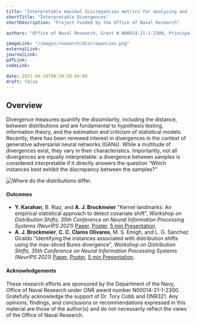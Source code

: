 ```yaml
---
title: "Interpretable maximal discrepancies metrics for analyzing and improving generative models"
shortTitle: "Interpretable Divergences"
shortDescription: "Project funded by the Office of Naval Research"

authors: "Office of Naval Research, Grant # N00014-21-1-2300, Principal Investigator: Austin J. Brockmeier,  4/2021–4/2024."

imageLink: "/images/research/discrepancies.png"
externalLink: 
journalLink: 
pdfLink:  
codeLink: 

date: 2021-04-14T00:59:28-04:00
draft: false
---
```


## Overview
Divergence measures quantify the dissimilarity, including the distance, between distributions and are fundamental to hypothesis testing, information theory, and the estimation and criticism of statistical models. Recently, there has been renewed interest in divergences in the context of generative adversarial neural networks (GANs). While a multitude of divergences exist, they vary in their characteristics. Importantly, not all divergences are equally interpretable: a divergence between samples is considered interpretable if it directly answers the question “Which instances best exhibit the discrepancy between the samples?”

![Where do the distributions differ.](/images/research/discrepancies2.png "Example of discrepancies. ")

#### Outcomes
* **Y. Karahan**, B. Riaz, and **A. J. Brockmeier** "Kernel landmarks: An empirical statistical approach to detect covariate shift", *Workshop on Distribution Shifts, 35th Conference on Neural Information Processing Systems (NeurIPS 2021)* [Paper](https://openreview.net/forum?id=Wu5hMMQ76OE), [Poster](/other/karahan_poster_distshift2021), [5 min Presentation](https://recorder-v3.slideslive.com/?share=56618&s=79a6864d-0cec-41ad-a152-09cceb1c6bf4).
*  **A. J. Brockmeier**, **C. C. Claros Olivares**, M. S. Emigh, and  L. G. Sanchez Giraldo "Identifying the instances associated with distribution shifts using the max-sliced Bures divergence", *Workshop on Distribution Shifts, 35th Conference on Neural Information Processing Systems (NeurIPS 2021)* [Paper](https://openreview.net/forum?id=y_s0M6OtyH_), [Poster](/other/brockmeier_poster_distshift2021), [5 min Presentation](https://recorder-v3.slideslive.com/?share=56676&s=b55c603d-1e31-4ab2-9cd7-440e5d05d64d).

#### Acknowledgements 
These research efforts are sponsored by the Department of the Navy, Office of Naval Research under ONR award number N00014-21-1-2300. Gratefully acknowledge the support of Dr. Tory Cobb and ONR321.  Any opinions, findings, and conclusions or recommendations expressed in this material are those of the author(s) and do not necessarily reflect the views of the Office of Naval Research. 